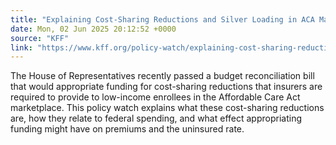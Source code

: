 ```yaml
---
title: "Explaining Cost-Sharing Reductions and Silver Loading in ACA Marketplaces"
date: Mon, 02 Jun 2025 20:12:52 +0000
source: "KFF"
link: "https://www.kff.org/policy-watch/explaining-cost-sharing-reductions-and-silver-loading-in-aca-marketplaces/"
---
```


The House of Representatives recently passed a budget reconciliation bill that would appropriate funding for cost-sharing reductions that insurers are required to provide to low-income enrollees in the Affordable Care Act marketplace. This policy watch explains what these cost-sharing reductions are, how they relate to federal spending, and what effect appropriating funding might have on premiums and the uninsured rate.